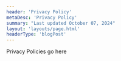 ```yaml
---
header: 'Privacy Policy'
metaDesc: 'Privacy Policy'
summary: "Last updated October 07, 2024"
layout: 'layouts/page.html'
headerType: 'blogPost'
---
```


Privacy Policies go here

